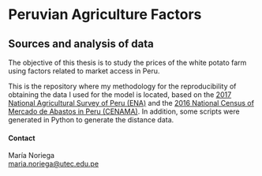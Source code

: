 # Peruvian Agriculture Factors
## Sources and analysis of data

The objective of this thesis is to study the prices of the white potato farm using factors related to market access in Peru.

This is the repository where my methodology for the reproducibility of obtaining the data I used for the model is located, based on the [2017 National Agricultural Survey of Peru (ENA)](https://webinei.inei.gob.pe/anda_inei/index.php/catalog/654/data_dictionary) and the [2016 National Census of Mercado de Abastos in Peru (CENAMA)](https://webinei.inei.gob.pe/anda_inei/index.php/catalog/576/data_dictionary). In addition, some scripts were generated in Python to generate the distance data.



#### Contact
María Noriega \
maria.noriega@utec.edu.pe
